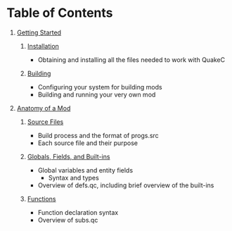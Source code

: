 # Table of Contents

1. [Getting Started](chapter-1.md)

   1. [Installation](chapter-1.md#installation)
      * Obtaining and installing all the files needed to work with QuakeC

   2. [Building](chapter-1.md#building)
      * Configuring your system for building mods
      * Building and running your very own mod

2. [Anatomy of a Mod](chapter-2.md)

   1. [Source Files](chapter-2.md#source-files)
      * Build process and the format of progs.src
      * Each source file and their purpose

   2. [Globals, Fields, and Built-ins](chapter-2.md#globals-fields-and-built-ins)
      * Global variables and entity fields
        * Syntax and types
      * Overview of defs.qc, including brief overview of the built-ins

   3. [Functions](chapter-2.md#functions)
      * Function declaration syntax
      * Overview of subs.qc


